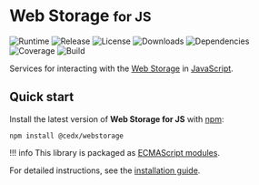# Web Storage <small>for JS</small>
![Runtime](https://img.shields.io/node/v/@cedx/webstorage.svg) ![Release](https://img.shields.io/npm/v/@cedx/webstorage.svg) ![License](https://img.shields.io/npm/l/@cedx/webstorage.svg) ![Downloads](https://img.shields.io/npm/dt/@cedx/webstorage.svg) ![Dependencies](https://david-dm.org/cedx/webstorage.js.svg) ![Coverage](https://coveralls.io/repos/github/cedx/webstorage.js/badge.svg) ![Build](https://github.com/cedx/webstorage.js/workflows/build/badge.svg)

Services for interacting with the [Web Storage](https://developer.mozilla.org/en-US/docs/Web/API/Storage) in [JavaScript](https://developer.mozilla.org/en-US/docs/Web/JavaScript).

## Quick start
Install the latest version of **Web Storage for JS** with [npm](https://www.npmjs.com):

```shell
npm install @cedx/webstorage
```

!!! info
    This library is packaged as [ECMAScript modules](https://nodejs.org/api/esm.html).

For detailed instructions, see the [installation guide](installation.md).
